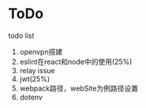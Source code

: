 # ToDo
todo list
1. openvpn搭建
2. eslint在react和node中的使用(25%)
3. relay issue
4. jwt(25%)
5. webpack路径，webSite为例路径设置
6. dotenv
